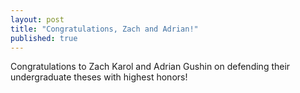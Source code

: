 ```yaml
---
layout: post
title: "Congratulations, Zach and Adrian!"
published: true
---
```


Congratulations to Zach Karol and Adrian Gushin on defending their undergraduate theses with highest honors! 